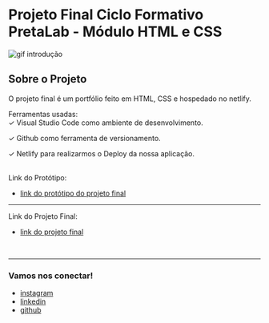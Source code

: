 # Projeto Final Ciclo Formativo PretaLab - Módulo HTML e CSS

![gif introdução](https://i.giphy.com/media/WPOXzVulDbJwk/giphy.webp)

## Sobre o Projeto
O projeto final é um portfólio feito em HTML, CSS e hospedado no netlify.

Ferramentas usadas:
<br>
✓	Visual Studio Code como ambiente de desenvolvimento.

✓	Github como ferramenta de versionamento.

✓	Netlify para realizarmos o Deploy da nossa aplicação.

<br>
Link do Protótipo:

- [link do protótipo do projeto final](https://www.figma.com/file/dykEV9jRKyK7K83CQ74zfP/Portfolio-Ciclo-Formativo-II---M%C3%B3dulo-I?node-id=0%3A1)

---

Link do Projeto Final:

- [link do projeto final](https://thais-curriculo.netlify.app/)
<br>

---

### Vamos nos conectar!

- [instagram](https://www.instagram.com/soutfsantos)
- [linkedin](https://www.linkedin.com/in/thaisferreirasantos/)
- [github](https://github.com/thferreirasa)

<br>